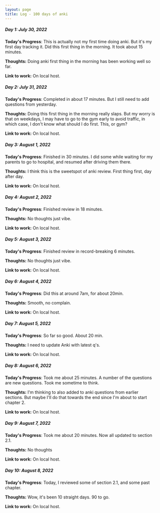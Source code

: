 ```yaml
---
layout: page
title: Log - 100 days of anki
---
```



##### Day 1: July 30, 2022

**Today's Progress**: This is actually not my first time doing anki. But it's my first day tracking it. Did this first thing in the morning. It took about 15 minutes.

**Thoughts:** Doing anki first thing in the morning has been working well so far.

**Link to work:** On local host. 



<div class="divider"></div>

##### Day 2: July 31, 2022

**Today's Progress**: Completed in about 17 minutes. But I still need to add questions from yesterday.

**Thoughts:** Doing this first thing in the morning really slaps. But my worry is that on weekdays, I may have to go to the gym early to avoid traffic, in which case, I don't know what should I do first. This, or gym?

**Link to work:** On local host. 



<div class="divider"></div>

##### Day 3: August 1, 2022

**Today's Progress**: Finished in 30 minutes. I did some while waiting for my parents to go to hospital, and resumed after driving them there.

**Thoughts:** I think this is the sweetspot of anki review. First thing first, day after day.

**Link to work:** On local host. 


<div class="divider"></div>

##### Day 4: August 2, 2022

**Today's Progress**: Finished review in 18 minutes.

**Thoughts:** No thoughts just vibe.

**Link to work:** On local host. 



<div class="divider"></div>

##### Day 5: August 3, 2022

**Today's Progress**: Finished review in record-breaking 6 minutes.

**Thoughts:** No thoughts just vibe.

**Link to work:** On local host. 



<div class="divider"></div>

##### Day 6: August 4, 2022

**Today's Progress**: Did this at around 7am, for about 20min.

**Thoughts:** Smooth, no complain.

**Link to work:** On local host. 



<div class="divider"></div>

##### Day 7: August 5, 2022

**Today's Progress**: So far so good. About 20 min.

**Thoughts:** I need to update Anki with latest q's.

**Link to work:** On local host. 



<div class="divider"></div>

##### Day 8: August 6, 2022

**Today's Progress**: Took me about 25 minutes. A number of the questions are new questions. Took me sometime to think.

**Thoughts:** I'm thinking to also added to anki questions from earlier sections. But maybe I'll do that towards the end since I'm about to start chapter 2.

**Link to work:** On local host. 



<div class="divider"></div>

##### Day 9: August 7, 2022

**Today's Progress**: Took me about 20 minutes. Now all updated to section 2.1.

**Thoughts:** No thoughts

**Link to work:** On local host. 



<div class="divider"></div>

##### Day 10: August 8, 2022

**Today's Progress**: Today, I reviewed some of section 2.1, and some past chapter.

**Thoughts:** Wow, it's been 10 straight days. 90 to go.

**Link to work:** On local host. 



<div class="divider"></div>








